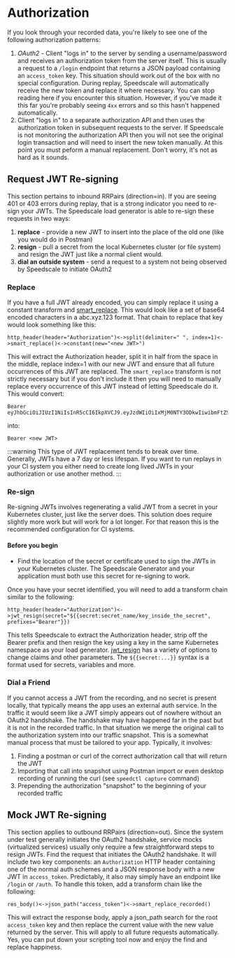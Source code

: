 # Authorization

If you look through your recorded data, you're likely to see one of the following authorization patterns:

1. *OAuth2* - Client "logs in" to the server by sending a username/password and receives an authorization token from the server itself. This is usually a request to a `/login` endpoint that returns a JSON payload containing an `access_token` key. This situation should work out of the box with no special configuration. During replay, Speedscale will automatically receive the new token and replace it where necessary. You can stop reading here if you encounter this situation. However, if you've made it this far you're probably seeing `4xx` errors and so this hasn't happened automatically.
2. Client "logs in" to a separate authorization API and then uses the authorization token in subsequent requests to the server. If Speedscale is not monitoring the authorization API then you will not see the original login transaction and will need to insert the new token manually. At this point you must peform a manual replacement. Don't worry, it's not as hard as it sounds.

## Request JWT Re-signing

This section pertains to inbound RRPairs (direction=in). If you are seeing 401 or 403 errors during replay, that is a strong indicator you need to re-sign your JWTs. The Speedscale load generator is able to re-sign these requests in two ways:

1. **replace** - provide a new JWT to insert into the place of the old one (like you would do in Postman)
2. **resign** - pull a secret from the local Kubernetes cluster (or file system) and resign the JWT just like a normal client would.
3. **dial an outside system** - send a request to a system not being observed by Speedscale to initiate OAuth2

### Replace

If you have a full JWT already encoded, you can simply replace it using a constant transform and [smart_replace](../transforms/smart_replace.md). This would look like a set of base64 encoded characters in a abc.xyz.123 format. That chain to replace that key would look something like this:

`http_header(header="Authorization")<->split(delimiter=" ", index=1)<->smart_replace()<->constant(new="<new JWT>")`

This will extract the Authorization header, split it in half from the space in the middle, replace index=1 with our new JWT and ensure that all future occurrences of this JWT are replaced. The `smart_replace` transform is not strictly necessary but if you don't include it then you will need to manually replace every occurrence of this JWT instead of letting Speedscale do it. This would convert:

```
Bearer eyJhbGciOiJIUzI1NiIsInR5cCI6IkpXVCJ9.eyJzdWIiOiIxMjM0NTY3ODkwIiwibmFtZSI6IkpvaG4gRG9lIiwiaWF0IjoxNTE2MjM5MDIyfQ.SflKxwRJSMeKKF2QT4fwpMeJf36POk6yJV_adQssw5c
```

into:

```
Bearer <new JWT>
```

:::warning
This type of JWT replacement tends to break over time. Generally, JWTs have a 7 day or less lifespan. If you want to run replays in your CI system you either need to create long lived JWTs in your authorization or use another method.
:::

### Re-sign

Re-signing JWTs involves regenerating a valid JWT from a secret in your Kubernetes cluster, just like the server does. This solution does require slightly more work but will work for a lot longer. For that reason this is the recommended configuration for CI systems.

#### Before you begin

* Find the location of the secret or certificate used to sign the JWTs in your Kubernetes cluster. The Speedscale Generator and your application must both use this secret for re-signing to work.

Once you have your secret identified, you will need to add a transform chain similar to the following:

`http_header(header="Authorization")<->jwt_resign(secret="${{secret:secret_name/key_inside_the_secret", prefixes="Bearer"}})`

This tells Speedscale to extract the Authorization header, strip off the Bearer prefix and then resign the key using a key in the same Kubernetes namespace as your load generator. [jwt_resign](../transforms/jwt_resign.md) has a variety of options to change claims and other parameters. The `${{secret:...}}` syntax is a format used for secrets, variables and more.

### Dial a Friend

If you cannot access a JWT from the recording, and no secret is present locally, that typically means the app uses an external auth service. In the traffic it would seem like a JWT simply appears out of nowhere without an OAuth2 handshake. The handshake may have happened far in the past but it is not in the recorded traffic. In that situation we merge the original call to the authorization system into our traffic snapshot. This is a somewhat manual process that must be tailored to your app. Typically, it involves:

1. Finding a postman or curl of the correct authorization call that will return the JWT
2. Importing that call into snapshot using Postman import or even desktop recording of running the curl (see `speedctl capture` command)
3. Prepending the authorization "snapshot" to the beginning of your recorded traffic

## Mock JWT Re-signing

This section applies to outbound RRPairs (direction=out). Since the system under test generally initiates the OAuth2 handshake, service mocks (virtualized services) usually only require a few straightforward steps to resign JWTs. Find the request that initiates the OAuth2 handshake. It will include two key components: an `Authorization` HTTP header containing one of the normal auth schemes and a JSON response body with a new JWT in `access_token`. Predictably, it also may simply have an endpoint like `/login` or `/auth`. To handle this token, add a transform chain like the following:

`res_body()<->json_path("access_token")<->smart_replace_recorded()`

This will extract the response body, apply a json_path search for the root `access_token` key and then replace the current value with the new value returned by the server. This will apply to all future requests automatically. Yes, you can put down your scripting tool now and enjoy the find and replace happiness.